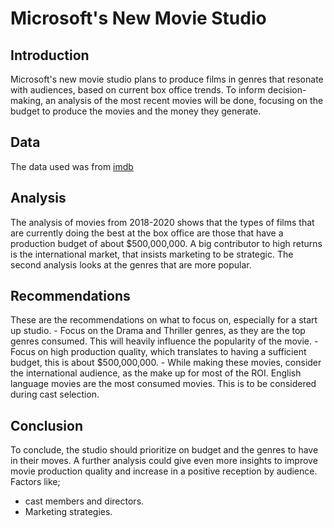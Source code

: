 # Microsoft's New Movie Studio

## Introduction

Microsoft's new movie studio plans to produce films in genres that resonate with audiences, based on current box office trends. To inform decision-making, an analysis of the most recent movies will be done, focusing on the budget to produce the movies and the money they generate.

## Data
The data used was from [imdb](https://www.imdb.com/)


## Analysis

The analysis of movies from 2018-2020 shows that the types of films that are currently doing the best at the box office are those that have a production budget of about $500,000,000. A big contributor to high returns is the international market, that insists marketing to be strategic. The second analysis looks at the genres that are more popular.

## Recommendations

These are the recommendations on what to focus on, especially for a start up studio.
    - Focus on the Drama and Thriller genres,
      as they are the top genres consumed. This will heavily influence the popularity of the movie.
    - Focus on high production quality, which translates to having a sufficient budget, this is about $500,000,000.
    - While making these movies, consider the international audience, as the make up for most of the ROI. English language movies are the most     consumed movies. This is to be considered during cast selection.

## Conclusion

To conclude, the studio should prioritize on budget and the genres to have in their moves. A further analysis could give even more insights to improve movie production quality and increase in a positive reception by audience.
Factors like; 
- cast members and directors.
- Marketing strategies.